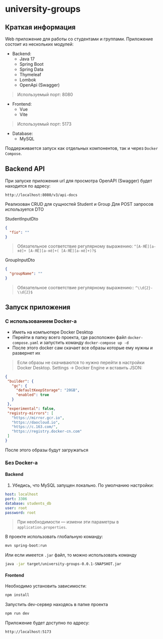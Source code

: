 # university-groups

## Краткая информация

Web приложение для работы со студентами и группами.
Приложение состоит из нескольких модулей:

- Backend:
    - Java 17
    - Spring Boot
    - Spring Data
    - Thymeleaf
    - Lombok
    - OpenApi (Swagger)
>Используемый порт: 8080

- Frontend:
    - Vue
    - Vite
>Используемый порт: 5173

- Database:
    - MySQL

Поддерживается запуск как отдельных компонентов, так и через `Docker Compose`.

## Backend API

При запуске приложения url для просмотра OpenAPI (Swagger) будет находится по адресу:
```
http://localhost:8080/v3/api-docs
```

Реализован CRUD для сущностей Student и Group
Для POST запросов используется DTO

StudentInputDto
```json
{
  "fio": ""
}
```
>Обязательное соответствие регулярному выражению:
`^[А-ЯЁ][а-яё]+ [А-ЯЁ][а-яё]+( [А-ЯЁ][а-яё]+)?$`

GroupInputDto
```json
{
  "groupName": ""
}
```
>Обязательное соответствие регулярному выражению:: `^\\d{2}-\\d{2}$`
## Запуск приложения
### С использованием Docker-a

- Иметь на компьютере Docker Desktop
- Перейти в папку всего проекта, где расположен файл `docker-compose.yaml` и запустить команду `docker-compose up -d`
- После этого docker сам скачает все образы которые ему нужны и развернет их

>Если образы не скачиваются то нужно перейти в настройки Docker Desktop.
Settings -> Docker Engine и вставить JSON:
 ```json
 {
  "builder": {
    "gc": {
      "defaultKeepStorage": "20GB",
      "enabled": true
    }
  },
  "experimental": false,
  "registry-mirrors": [
    "https://mirror.gcr.io",
    "https://daocloud.io",
    "https://c.163.com/",
    "https://registry.docker-cn.com"
  ]
}
```
После этого образы будут загружаться
### Без Docker-a
#### Backend
1. Убедись, что MySQL запущен локально. По умолчанию настройки:
```yaml
host: localhost
port: 3306
database: students_db
user: root
password: root
```

> При необходимости — измени эти параметры в `application.properties`.

В проекте использовать глобальную команду:
```bash
mvn spring-boot:run
```
Или если имеется `.jar` файл, то можно использовать команду
 ```bash
java -jar target/university-groups-0.0.1-SNAPSHOT.jar
 ```

#### Frontend
Необходимо установить зависимости:
```bash
npm install
```

Запустить dev-сервер находясь в папке проекта
```bash
npm run dev
```

Приложение будет доступно по адресу:
```
http://localhost:5173
```